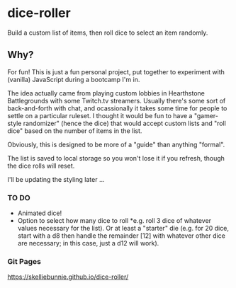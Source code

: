 # dice-roller
Build a custom list of items, then roll dice to select an item randomly.

## Why?
For fun! This is just a fun personal project, put together to experiment with (vanilla) JavaScript during a bootcamp I'm in.

The idea actually came from playing custom lobbies in Hearthstone Battlegrounds with some Twitch.tv streamers. Usually there's some sort of back-and-forth with chat, and ocassionally it takes some time for people to settle on a particular ruleset. I thought it would be fun to have a "gamer-style randomizer" (hence the dice) that would accept custom lists and "roll dice" based on the number of items in the list. 

Obviously, this is designed to be more of a "guide" than anything "formal".

The list is saved to local storage so you won't lose it if you refresh, though the dice rolls will reset.

I'll be updating the styling later ...

### TO DO
* Animated dice!
* Option to select how many dice to roll *e.g. roll 3 dice of whatever values necessary for the list). Or at least a "starter" die (e.g. for 20 dice, start with a d8 then handle the remainder [12] with whatever other dice are necessary; in this case, just a d12 will work).

### Git Pages
https://skelliebunnie.github.io/dice-roller/
